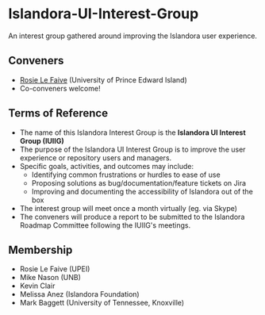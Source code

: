 # Islandora-UI-Interest-Group
An interest group gathered around improving the Islandora user experience.

## Conveners
* [Rosie Le Faive](https://github.com/rosiel) (University of Prince Edward Island)
* Co-conveners welcome!

## Terms of Reference
* The name of this Islandora Interest Group is the **Islandora UI Interest Group (IUIIG)**
* The purpose of the Islandora UI Interest Group is to improve the user experience or repository users and managers.
* Specific goals, activities, and outcomes may include:
  * Identifying common frustrations or hurdles to ease of use
  * Proposing solutions as bug/documentation/feature tickets on Jira
  * Improving and documenting the accessibility of Islandora out of the box
* The interest group will meet once a month virtually (eg. via Skype)
* The conveners will produce a report to be submitted to the Islandora Roadmap Committee following the IUIIG's meetings.

## Membership
* Rosie Le Faive (UPEI)
* Mike Nason (UNB)
* Kevin Clair
* Melissa Anez (Islandora Foundation)
* Mark Baggett (University of Tennessee, Knoxville)
